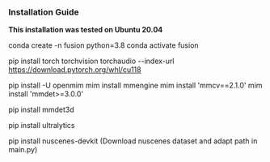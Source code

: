 ### Installation Guide

**This installation was tested on Ubuntu 20.04**

conda create -n fusion python=3.8
conda activate fusion

pip install torch torchvision torchaudio --index-url https://download.pytorch.org/whl/cu118

pip install -U openmim
mim install mmengine
mim install 'mmcv==2.1.0'
mim install 'mmdet>=3.0.0'

pip install mmdet3d

pip install ultralytics

pip install nuscenes-devkit
(Download nuscenes dataset and adapt path in main.py)